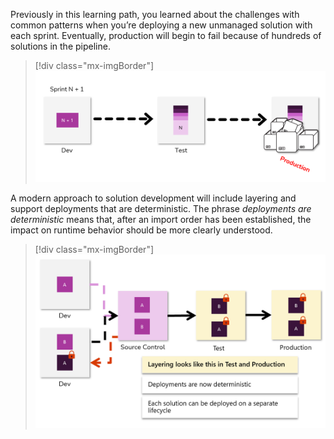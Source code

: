 Previously in this learning path, you learned about the challenges with common patterns when you’re deploying a new unmanaged solution with each sprint. Eventually, production will begin to fail because of hundreds of solutions in the pipeline.

> [!div class="mx-imgBorder"]
> [![Diagram of the common challenges where production begins to fail because of the high volume of solutions.](../media/mess.png)](../media/mess.png#lightbox)

A modern approach to solution development will include layering and support deployments that are deterministic. The phrase *deployments are deterministic* means that, after an import order has been established, the impact on runtime behavior should be more clearly understood.

> [!div class="mx-imgBorder"]
> [![Diagram of a modern approach with layering and deterministic deployments.](../media/layering.png)](../media/layering.png#lightbox)
